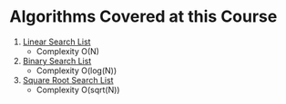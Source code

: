 # Algorithms Covered at this Course

1. [Linear Search List](./kata_machine/src/day1/LinearSearchList.ts)
    - Complexity O(N)
2. [Binary Search List](./kata_machine/src/day1/BinarySearchList.ts)
    - Complexity O(log(N))
3. [Square Root Search List](./kata_machine/src/day1/TwoCrystalBalls.ts)
    - Complexity O(sqrt(N))
